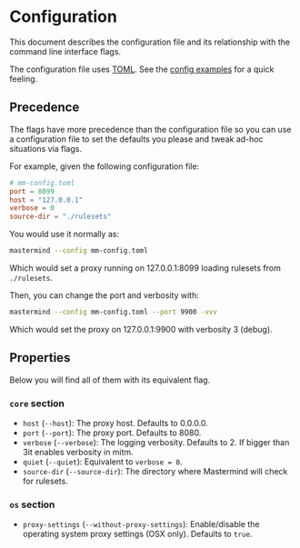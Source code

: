 # Configuration

This document describes the configuration file and its relationship with the
command line interface flags.

The configuration file uses [TOML](https://github.com/toml-lang/toml).  See
the [config examples](../examples/config/) for a quick feeling.

## Precedence

The flags have more precedence than the configuration file so you can use a
configuration file to set the defaults you please and tweak ad-hoc situations
via flags.

For example, given the following configuration file:

```toml
# mm-config.toml
port = 8099
host = "127.0.0.1"
verbose = 0
source-dir = "./rulesets"
```

You would use it normally as:

```sh
mastermind --config mm-config.toml
```

Which would set a proxy running on 127.0.0.1:8099 loading rulesets from
`./rulesets`.

Then, you can change the port and verbosity with:

```sh
mastermind --config mm-config.toml --port 9900 -vvv
```

Which would set the proxy on 127.0.0.1:9900 with verbosity 3 (debug).


## Properties

Below you will find all of them with its equivalent flag.

### `core` section

* `host` (`--host`): The proxy host. Defaults to 0.0.0.0.
* `port` (`--port`): The proxy port. Defaults to 8080.
* `verbose` (`--verbose`): The logging verbosity.  Defaults to 2.  If bigger than 3it enables verbosity in mitm.
* `quiet` (`--quiet`): Equivalent to `verbose = 0`.
* `source-dir` (`--source-dir`): The directory where Mastermind will check for rulesets.

### `os` section

* `proxy-settings` (`--without-proxy-settings`): Enable/disable the operating system proxy settings (OSX only).  Defaults to `true`.
